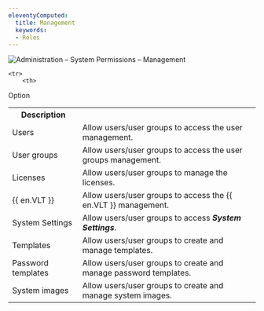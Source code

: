 ```yaml
---
eleventyComputed:
  title: Management
  keywords:
  - Roles
---
```

![Administration – System Permissions – Management](https://webdevolutions.azureedge.net/docs/en/server/ServerOp0066.png)

<table>

	<tr>
		<th>
Option
		</th>
		<th>
Description
		</th>
	</tr>
	<tr>
		<td>
Users
		</td>
		<td>
Allow users/user groups to access the user management.
		</td>
	</tr>
	<tr>
		<td>
User groups
		</td>
		<td>
Allow users/user groups to access the user groups management.
		</td>
	</tr>
	<tr>
		<td>
Licenses
		</td>
		<td>
Allow users/user groups to manage the licenses.
		</td>
	</tr>
	<tr>
		<td>
{{ en.VLT }}
		</td>
		<td>
Allow users/user groups to access the {{ en.VLT }} management.
		</td>
	</tr>
	<tr>
		<td>
System Settings
		</td>
		<td>
Allow users/user groups to access ***System Settings***.
		</td>
	</tr>
	<tr>
		<td>
Templates
		</td>
		<td>
Allow users/user groups to create and manage templates.
		</td>
	</tr>
	<tr>
		<td>
Password templates
		</td>
		<td>
Allow users/user groups to create and manage password templates.
		</td>
	</tr>
	<tr>
		<td>
System images
		</td>
		<td>
Allow users/user groups to create and manage system images.
		</td>
	</tr>
</table>

